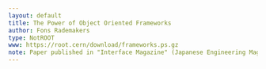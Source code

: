```yaml
---
layout: default
title: The Power of Object Oriented Frameworks
author: Fons Rademakers
type: NotROOT
www: https://root.cern/download/frameworks.ps.gz
note: Paper published in "Interface Magazine" (Japanese Engineering Magazine).
---
```

